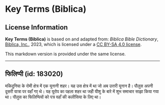 # Key Terms (Biblica)

## License Information

**Key Terms (Biblica)** is based on and adapted from: _Biblica Bible Dictionary_, [Biblica, Inc.](https://www.biblica.com/), 2023, which is licensed under a [CC BY-SA 4.0 license](https://creativecommons.org/licenses/by-sa/4.0/legalcode.en).

This markdown version is provided under the same license.



--------------------------------

## फिलिप्पी (id: 183020)

मकिदुनिया के रोमी क्षेत्र में एक यूनानी शहर। यह उस क्षेत्र में था जो अब उत्तरी यूनान है। पौलुस अपनी दूसरी यात्रा पर वहाँ गए थे। यह यूरोप का पहला शहर था जहांँ यीशु के बारे में शुभ समाचार साझा किया गया था। पौलुस का फिलिप्पियों को पत्र वहाँ की कलीसिया के लिए था।


